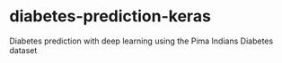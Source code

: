 # diabetes-prediction-keras
Diabetes prediction with deep learning using the Pima Indians Diabetes dataset
